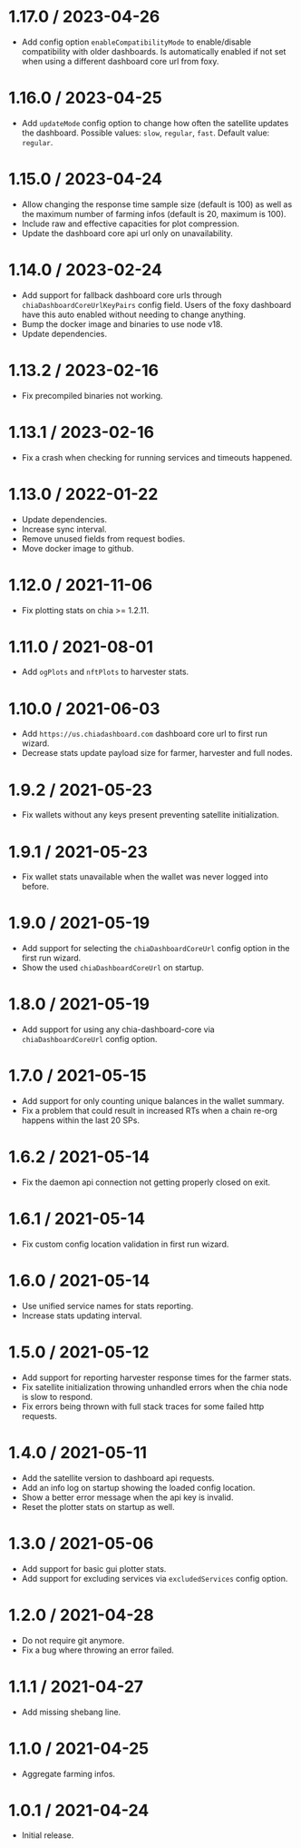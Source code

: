 1.17.0 / 2023-04-26
==================

* Add config option `enableCompatibilityMode` to enable/disable compatibility with older dashboards. Is automatically enabled if not set when using a different dashboard core url from foxy.

1.16.0 / 2023-04-25
==================

* Add `updateMode` config option to change how often the satellite updates the dashboard. Possible values: `slow`, `regular`, `fast`. Default value: `regular`.

1.15.0 / 2023-04-24
==================

* Allow changing the response time sample size (default is 100) as well as the maximum number of farming infos (default is 20, maximum is 100).
* Include raw and effective capacities for plot compression.
* Update the dashboard core api url only on unavailability.

1.14.0 / 2023-02-24
==================

* Add support for fallback dashboard core urls through `chiaDashboardCoreUrlKeyPairs` config field. Users of the foxy dashboard have this auto enabled without needing to change anything.
* Bump the docker image and binaries to use node v18.
* Update dependencies.

1.13.2 / 2023-02-16
==================

* Fix precompiled binaries not working.

1.13.1 / 2023-02-16
==================

* Fix a crash when checking for running services and timeouts happened.

1.13.0 / 2022-01-22
==================

* Update dependencies.
* Increase sync interval.
* Remove unused fields from request bodies.
* Move docker image to github.

1.12.0 / 2021-11-06
==================

* Fix plotting stats on chia >= 1.2.11.

1.11.0 / 2021-08-01
==================

* Add `ogPlots` and `nftPlots` to harvester stats.

1.10.0 / 2021-06-03
==================

* Add `https://us.chiadashboard.com` dashboard core url to first run wizard.
* Decrease stats update payload size for farmer, harvester and full nodes.

1.9.2 / 2021-05-23
==================

* Fix wallets without any keys present preventing satellite initialization.

1.9.1 / 2021-05-23
==================

* Fix wallet stats unavailable when the wallet was never logged into before.

1.9.0 / 2021-05-19
==================

* Add support for selecting the `chiaDashboardCoreUrl` config option in the first run wizard.
* Show the used `chiaDashboardCoreUrl` on startup.

1.8.0 / 2021-05-19
==================

* Add support for using any chia-dashboard-core via `chiaDashboardCoreUrl` config option.

1.7.0 / 2021-05-15
==================

* Add support for only counting unique balances in the wallet summary.
* Fix a problem that could result in increased RTs when a chain re-org happens within the last 20 SPs.

1.6.2 / 2021-05-14
==================

* Fix the daemon api connection not getting properly closed on exit.

1.6.1 / 2021-05-14
==================

* Fix custom config location validation in first run wizard.

1.6.0 / 2021-05-14
==================

* Use unified service names for stats reporting.
* Increase stats updating interval.

1.5.0 / 2021-05-12
==================

* Add support for reporting harvester response times for the farmer stats.
* Fix satellite initialization throwing unhandled errors when the chia node is slow to respond.
* Fix errors being thrown with full stack traces for some failed http requests.

1.4.0 / 2021-05-11
==================

* Add the satellite version to dashboard api requests.
* Add an info log on startup showing the loaded config location.
* Show a better error message when the api key is invalid.
* Reset the plotter stats on startup as well.

1.3.0 / 2021-05-06
==================

* Add support for basic gui plotter stats.
* Add support for excluding services via `excludedServices` config option.

1.2.0 / 2021-04-28
==================

* Do not require git anymore.
* Fix a bug where throwing an error failed.

1.1.1 / 2021-04-27
==================

* Add missing shebang line.

1.1.0 / 2021-04-25
==================

* Aggregate farming infos.

1.0.1 / 2021-04-24
==================

* Initial release.
